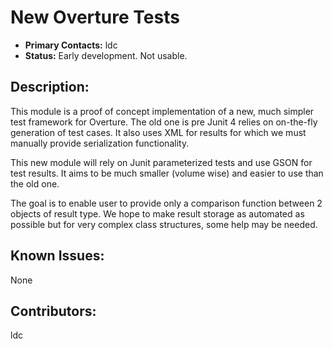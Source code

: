# New Overture Tests
- **Primary Contacts:**
  ldc
- **Status:**
  Early development. Not usable.

## Description:
This module is a proof of concept implementation of a new, much simpler test
framework for Overture. The old one is pre Junit 4 relies on on-the-fly
generation of test cases. It also uses XML for results for which we must
manually provide serialization functionality.

This new module will rely on Junit parameterized tests and use GSON
for test results. It aims to be much smaller (volume wise) and easier
to use than the old one.

The goal is to enable user to provide only a comparison function between
2 objects of result type. We hope to make result storage as automated as possible
but for very complex class structures, some help may be needed.


## Known Issues:
None

## Contributors:
ldc

